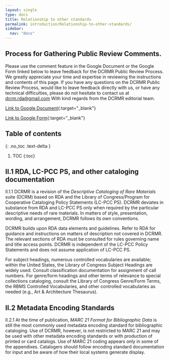 ```yaml
---
layout: single
type: docs
title: Relationship to other standards
permalink: introduction/Relationship-to-other-standards/
sidebar:
  nav: "docs"
---
```


## Process for Gathering Public Review Comments.
Please use the comment feature in the Google Document or the Google Form linked below to leave feedback for the DCRMR Public Review Process.  We greatly appreciate your time and expertise in reviewing the instructions and contents of this page.  If you have any questions on the DCRMR Public Review Process, would like to leave feedback directly with us, or have any technical difficulties, please do not hesitate to contact us at dcrm.rda@gmail.com  With kind regards from the DCRMR editorial team.

[Link to Google Document](https://docs.google.com/document/d/1bfPU0oM87AClUtaOfiUNU-G7_ayvCjkxyFiWlCQ5m8U/edit){:target="_blank"}

[Link to Google Form](https://docs.google.com/forms/d/e/1FAIpQLSdNtJkbY1mngdTcvCoB7zZcpaIuuKHvlbyiidP-QunDy14VcQ/viewform){:target="_blank"}

## Table of contents
{: .no_toc .text-delta }

1. TOC
{:toc}

## II.1 RDA, LC-PCC PS, and other cataloging documentation

<a name="II.1.1">II.1.1</a> DCRMR is a revision of the *Descriptive Cataloging of Rare Materials* suite (DCRM) based on RDA and the Library of Congress/Program for Cooperative Cataloging Policy Statements (LC-PCC PS). DCRMR deviates in substance from RDA and LC-PCC PS  only when required by the particular descriptive needs of rare materials. In matters of style, presentation, wording, and arrangement, DCRMR follows its own conventions. 

DCRMR builds upon RDA data elements and guidelines. Refer to RDA for guidance and instructions on matters of description not covered in DCRMR. The relevant sections of RDA must be consulted for rules governing name and title access points. DCRMR is independent of the LC-PCC Policy Statements and does not assume application of LC-PCC PS. 

For subject headings, numerous controlled vocabularies are available; within the United States, the Library of Congress Subject Headings are widely used. Consult classification documentation for assignment of call numbers. For genre/form headings and other terms of relevance to special collections cataloging, consult the Library of Congress Genre/Form Terms, the RBMS Controlled Vocabularies, and other controlled vocabularies as needed (e.g., Art & Architecture Thesaurus).

## II.2 Metadata Encoding Standards

<a name="II.2.1">II.2.1</a> At the time of publication, *MARC 21 Format for Bibliographic Data* is still the most commonly used metadata encoding standard for bibliographic cataloging. Use of DCRMR, however, is not restricted to MARC 21 and may be used with other metadata encoding standards or with production of printed or card catalogs. Use of MARC 21 coding appears only in some of the appendixes. Catalogers should follow encoding standard documentation for input and be aware of how their local systems generate display. 
